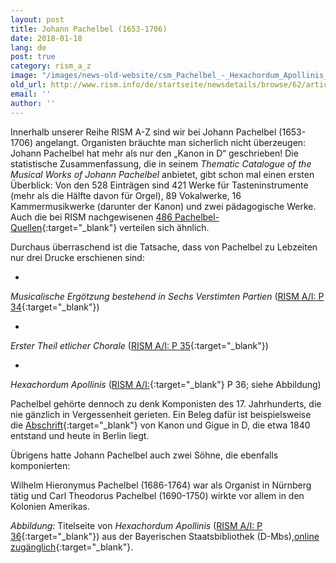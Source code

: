 ```yaml
---
layout: post
title: Johann Pachelbel (1653-1706)
date: 2018-01-18
lang: de
post: true
category: rism_a_z
image: "/images/news-old-website/csm_Pachelbel_-_Hexachordum_Apollinis_f096e8daa1.png"
old_url: http://www.rism.info/de/startseite/newsdetails/browse/62/article/64/johann-pachelbel-1653-1706.html
email: ''
author: ''
---
```



Innerhalb unserer Reihe RISM A-Z sind wir bei Johann Pachelbel (1653-1706) angelangt. Organisten bräuchte man sicherlich nicht überzeugen: Johann Pachelbel hat mehr als nur den „Kanon in D“ geschrieben! Die statistische Zusammenfassung, die in seinem _Thematic Catalogue of the Musical Works of Johann Pachelbel_ anbietet, gibt schon mal einen ersten Überblick: Von den 528 Einträgen sind 421 Werke für Tasteninstrumente (mehr als die Hälfte davon für Orgel), 89 Vokalwerke, 16 Kammermusikwerke (darunter der Kanon) und zwei pädagogische Werke. Auch die bei RISM nachgewisenen [486 Pachelbel-Quellen](https://opac.rism.info/search?View=rism&author=119456613){:target="_blank"} verteilen sich ähnlich.

Durchaus überraschend ist die Tatsache, dass von Pachelbel zu Lebzeiten nur drei Drucke erschienen sind:

-

_Musicalische Ergötzung bestehend in Sechs Verstimten Partien_ ([RISM A/I: P 34](https://opac.rism.info/search?id=00000990047673){:target="_blank"})


-

_Erster Theil etlicher Chorale_ ([RISM A/I: P 35](https://opac.rism.info/search?id=00000990047674){:target="_blank"})


-

_Hexachordum Apollinis_ ([RISM A/I:](https://opac.rism.info/search?id=00000990047675){:target="_blank"} P 36; siehe Abbildung)



Pachelbel gehörte dennoch zu denk Komponisten des 17. Jahrhunderts, die nie gänzlich in Vergessenheit gerieten. Ein Beleg dafür ist beispielsweise die [Abschrift](https://opac.rism.info/search?id=455034292){:target="_blank"} von Kanon und Gigue in D, die etwa 1840 entstand und heute in Berlin liegt.

Übrigens hatte Johann Pachelbel auch zwei Söhne, die ebenfalls komponierten:

Wilhelm Hieronymus Pachelbel (1686-1764) war als Organist in Nürnberg tätig und Carl Theodorus Pachelbel (1690-1750) wirkte vor allem in den Kolonien Amerikas.

_Abbildung:_ Titelseite von _Hexachordum Apollinis_ ([RISM A/I: P 36](https://opac.rism.info/search?id=00000990047675){:target="_blank"}) aus der Bayerischen Staatsbibliothek (D-Mbs),[online zugänglich](http://nbn-resolving.de/urn/resolver.pl?urn=urn:nbn:de:bvb:12-bsb00088516-7){:target="_blank"}.

